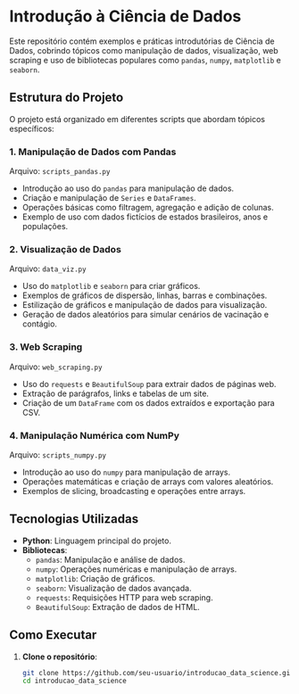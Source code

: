 # Introdução à Ciência de Dados

Este repositório contém exemplos e práticas introdutórias de Ciência de Dados, cobrindo tópicos como manipulação de dados, visualização, web scraping e uso de bibliotecas populares como `pandas`, `numpy`, `matplotlib` e `seaborn`.

## Estrutura do Projeto

O projeto está organizado em diferentes scripts que abordam tópicos específicos:

### 1. **Manipulação de Dados com Pandas**
Arquivo: `scripts_pandas.py`

- Introdução ao uso do `pandas` para manipulação de dados.
- Criação e manipulação de `Series` e `DataFrames`.
- Operações básicas como filtragem, agregação e adição de colunas.
- Exemplo de uso com dados fictícios de estados brasileiros, anos e populações.

### 2. **Visualização de Dados**
Arquivo: `data_viz.py`

- Uso do `matplotlib` e `seaborn` para criar gráficos.
- Exemplos de gráficos de dispersão, linhas, barras e combinações.
- Estilização de gráficos e manipulação de dados para visualização.
- Geração de dados aleatórios para simular cenários de vacinação e contágio.

### 3. **Web Scraping**
Arquivo: `web_scraping.py`

- Uso do `requests` e `BeautifulSoup` para extrair dados de páginas web.
- Extração de parágrafos, links e tabelas de um site.
- Criação de um `DataFrame` com os dados extraídos e exportação para CSV.

### 4. **Manipulação Numérica com NumPy**
Arquivo: `scripts_numpy.py`

- Introdução ao uso do `numpy` para manipulação de arrays.
- Operações matemáticas e criação de arrays com valores aleatórios.
- Exemplos de slicing, broadcasting e operações entre arrays.

## Tecnologias Utilizadas

- **Python**: Linguagem principal do projeto.
- **Bibliotecas**:
  - `pandas`: Manipulação e análise de dados.
  - `numpy`: Operações numéricas e manipulação de arrays.
  - `matplotlib`: Criação de gráficos.
  - `seaborn`: Visualização de dados avançada.
  - `requests`: Requisições HTTP para web scraping.
  - `BeautifulSoup`: Extração de dados de HTML.

## Como Executar

1. **Clone o repositório**:
   ```bash
   git clone https://github.com/seu-usuario/introducao_data_science.git
   cd introducao_data_science

